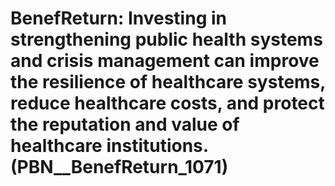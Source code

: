 # BenefReturn: __Investing in strengthening public health systems and crisis management can improve the resilience of healthcare systems, reduce healthcare costs, and protect the reputation and value of healthcare institutions.__ (PBN__BenefReturn_1071)


